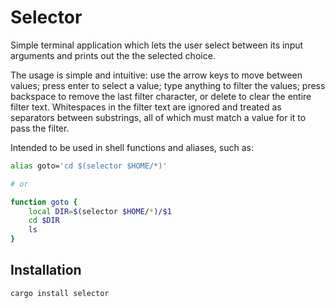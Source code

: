 Selector
========

Simple terminal application which lets the user select between its input arguments and prints out the the selected choice.  

The usage is simple and intuitive: use the arrow keys to move between values; press enter to select a value;
type anything to filter the values; press backspace to remove the last filter character, or delete to clear the entire filter text.
Whitespaces in the filter text are ignored and treated as separators between substrings, all of which must match a value for it
to pass the filter.

Intended to be used in shell functions and aliases, such as:

```Zsh
alias goto='cd $(selector $HOME/*)'

# or

function goto {
	local DIR=$(selector $HOME/*)/$1
	cd $DIR
	ls
}
```

Installation
------------

```
cargo install selector
```
